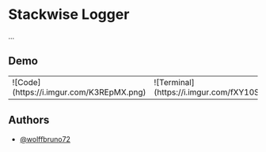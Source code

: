 # Stackwise Logger

...

## Demo
<table style="width: 100%;">
<tr style="width: 100%;"><td>
![Code](https://i.imgur.com/K3REpMX.png)</td><td>![Terminal](https://i.imgur.com/fXY10Si.gif)</td></tr>
</table>

## Authors

- [@wolffbruno72](https://twitter.com/brunowolffv)


